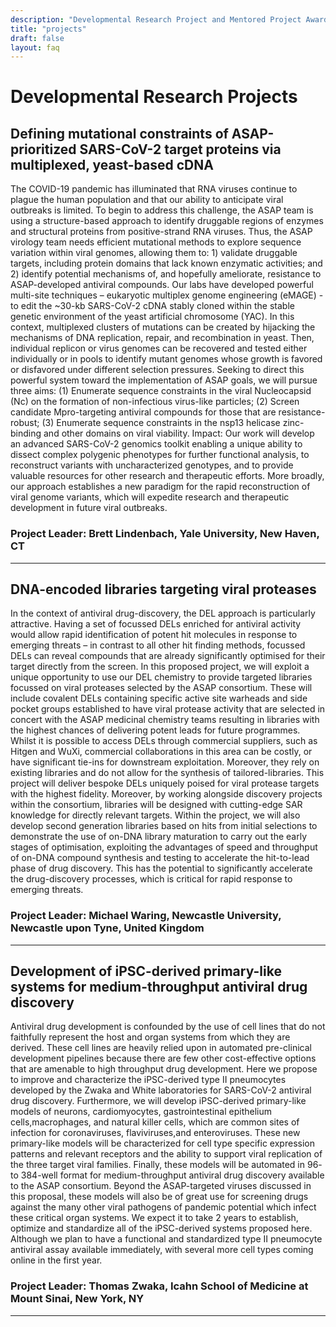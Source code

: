 ```yaml
---
description: "Developmental Research Project and Mentored Project Awards"
title: "projects"
draft: false
layout: faq
---
```


# Developmental Research Projects

## Defining mutational constraints of ASAP-prioritized SARS-CoV-2 target proteins via multiplexed, yeast-based cDNA

The COVID-19 pandemic has illuminated that RNA viruses continue to plague the human population and that our ability to anticipate viral outbreaks is limited. To begin to address this challenge, the ASAP team is using a structure-based approach to identify druggable regions of enzymes and structural proteins from positive-strand RNA viruses. Thus, the ASAP virology team needs efficient mutational methods to explore sequence variation within viral genomes, allowing them to: 1) validate druggable targets, including protein domains that lack known enzymatic activities; and 2) identify potential mechanisms of, and hopefully ameliorate, resistance to ASAP-developed antiviral compounds. Our labs have developed powerful multi-site techniques – eukaryotic multiplex genome engineering (eMAGE) -  to edit the ~30-kb SARS-CoV-2 cDNA stably cloned within the stable genetic environment of the yeast artificial chromosome (YAC). In this context, multiplexed clusters of mutations can be created by hijacking the mechanisms of DNA replication, repair, and recombination in yeast. Then, individual replicon or virus genomes can be recovered and tested either individually or in pools to identify mutant genomes whose growth is favored or disfavored under different selection pressures.  Seeking to direct this powerful system toward the implementation of ASAP goals, we will pursue three aims:  (1) Enumerate sequence constraints in the viral Nucleocapsid (Nc) on the formation of non-infectious virus-like particles; (2) Screen candidate Mpro-targeting antiviral compounds for those that are resistance-robust; (3) Enumerate sequence constraints in the nsp13 helicase zinc-binding and other domains on viral viability. Impact: Our work will develop an advanced SARS-CoV-2 genomics toolkit enabling a unique ability to dissect complex polygenic phenotypes for further functional analysis, to reconstruct variants with uncharacterized genotypes, and to provide valuable resources for other research and therapeutic efforts. More broadly, our approach establishes a new paradigm for the rapid reconstruction of viral genome variants, which will expedite research and therapeutic development in future viral outbreaks.

### Project Leader: Brett Lindenbach, Yale University, New Haven, CT 

---

## DNA-encoded libraries targeting viral proteases

In the context of antiviral drug-discovery, the DEL approach is particularly attractive. Having a set of focussed DELs enriched for antiviral activity would allow rapid identification of potent hit molecules in response to emerging threats – in contrast to all other hit finding methods, focussed DELs can reveal compounds that are already significantly optimised for their target directly from the screen. In this proposed project, we will exploit a unique opportunity to use our DEL chemistry to provide targeted libraries focussed on viral proteases
selected by the ASAP consortium. These will include covalent DELs containing specific active site warheads and side pocket groups established to have viral protease activity that are selected in concert with the ASAP medicinal chemistry teams resulting in libraries with the highest chances of delivering potent leads for future programmes. Whilst it is possible to access DELs through commercial suppliers, such as Hitgen and WuXi, commercial collaborations in this area can be costly, or have significant tie-ins for downstream exploitation. Moreover, they rely on existing libraries and do not allow for the synthesis of tailored-libraries. This project will deliver bespoke DELs uniquely poised for viral protease targets with the highest fidelity. Moreover, by working alongside discovery projects within the consortium, libraries will be designed with cutting-edge SAR knowledge for directly relevant targets. Within the project, we will also develop second generation libraries based on hits from initial selections to demonstrate the use of on-DNA library maturation to carry out the early stages of optimisation, exploiting the
advantages of speed and throughput of on-DNA compound synthesis and testing to accelerate the hit-to-lead phase of drug discovery. This has the potential to significantly accelerate the drug-discovery processes, which is critical for rapid response to emerging threats.

### Project Leader: Michael Waring, Newcastle University, Newcastle upon Tyne, United Kingdom

---

## Development of iPSC-derived primary-like systems for medium-throughput antiviral drug discovery

Antiviral drug development is confounded by the use of cell lines that do not faithfully represent the host and organ systems from which they are derived. These cell lines are heavily relied upon in automated pre-clinical development pipelines because there are few other cost-effective options that are amenable to high throughput drug development. Here we propose to improve and characterize the iPSC-derived type II pneumocytes developed by the Zwaka and White laboratories for SARS-CoV-2 antiviral drug discovery. Furthermore, we will develop iPSC-derived primary-like models of neurons, cardiomyocytes, gastrointestinal epithelium cells,macrophages, and natural killer cells, which are common sites of infection for coronaviruses, flaviviruses,and enteroviruses. These new primary-like models will be characterized for cell type specific expression patterns and relevant receptors and the ability to support viral replication of the three target viral families. Finally, these models will be automated in 96- to 384-well format for medium-throughput antiviral drug discovery available to the ASAP consortium. Beyond the ASAP-targeted viruses discussed in this proposal, these models will also be of great use for screening drugs against the many other viral pathogens of pandemic potential which infect these critical organ systems. We expect it to take 2 years to establish, optimize and standardize all of the iPSC-derived systems proposed here. Although we plan to have a functional and standardized type II pneumocyte antiviral assay available immediately, with several more cell types coming online in the first year.

### Project Leader: Thomas Zwaka, Icahn School of Medicine at Mount Sinai, New York, NY

---
